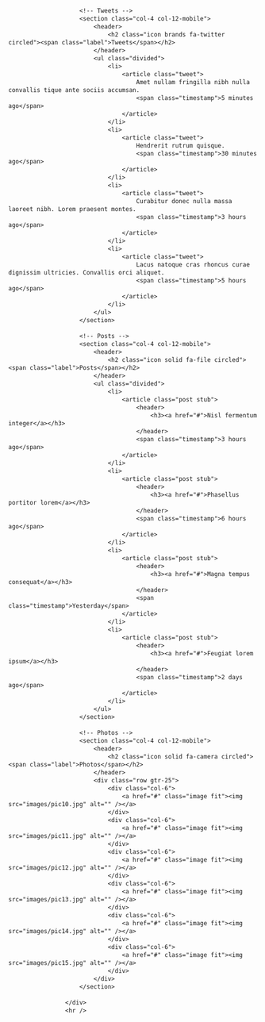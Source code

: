<div class="container">
					<div class="row">

						<!-- Tweets -->
						<section class="col-4 col-12-mobile">
							<header>
								<h2 class="icon brands fa-twitter circled"><span class="label">Tweets</span></h2>
							</header>
							<ul class="divided">
								<li>
									<article class="tweet">
										Amet nullam fringilla nibh nulla convallis tique ante sociis accumsan.
										<span class="timestamp">5 minutes ago</span>
									</article>
								</li>
								<li>
									<article class="tweet">
										Hendrerit rutrum quisque.
										<span class="timestamp">30 minutes ago</span>
									</article>
								</li>
								<li>
									<article class="tweet">
										Curabitur donec nulla massa laoreet nibh. Lorem praesent montes.
										<span class="timestamp">3 hours ago</span>
									</article>
								</li>
								<li>
									<article class="tweet">
										Lacus natoque cras rhoncus curae dignissim ultricies. Convallis orci aliquet.
										<span class="timestamp">5 hours ago</span>
									</article>
								</li>
							</ul>
						</section>

						<!-- Posts -->
						<section class="col-4 col-12-mobile">
							<header>
								<h2 class="icon solid fa-file circled"><span class="label">Posts</span></h2>
							</header>
							<ul class="divided">
								<li>
									<article class="post stub">
										<header>
											<h3><a href="#">Nisl fermentum integer</a></h3>
										</header>
										<span class="timestamp">3 hours ago</span>
									</article>
								</li>
								<li>
									<article class="post stub">
										<header>
											<h3><a href="#">Phasellus portitor lorem</a></h3>
										</header>
										<span class="timestamp">6 hours ago</span>
									</article>
								</li>
								<li>
									<article class="post stub">
										<header>
											<h3><a href="#">Magna tempus consequat</a></h3>
										</header>
										<span class="timestamp">Yesterday</span>
									</article>
								</li>
								<li>
									<article class="post stub">
										<header>
											<h3><a href="#">Feugiat lorem ipsum</a></h3>
										</header>
										<span class="timestamp">2 days ago</span>
									</article>
								</li>
							</ul>
						</section>

						<!-- Photos -->
						<section class="col-4 col-12-mobile">
							<header>
								<h2 class="icon solid fa-camera circled"><span class="label">Photos</span></h2>
							</header>
							<div class="row gtr-25">
								<div class="col-6">
									<a href="#" class="image fit"><img src="images/pic10.jpg" alt="" /></a>
								</div>
								<div class="col-6">
									<a href="#" class="image fit"><img src="images/pic11.jpg" alt="" /></a>
								</div>
								<div class="col-6">
									<a href="#" class="image fit"><img src="images/pic12.jpg" alt="" /></a>
								</div>
								<div class="col-6">
									<a href="#" class="image fit"><img src="images/pic13.jpg" alt="" /></a>
								</div>
								<div class="col-6">
									<a href="#" class="image fit"><img src="images/pic14.jpg" alt="" /></a>
								</div>
								<div class="col-6">
									<a href="#" class="image fit"><img src="images/pic15.jpg" alt="" /></a>
								</div>
							</div>
						</section>

					</div>
					<hr />
